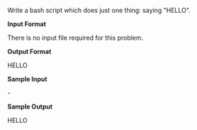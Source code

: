 Write a bash script which does just one thing: saying "HELLO".  

**Input Format**

There is no input file required for this problem.    

**Output Format**

HELLO  

**Sample Input**

\-

**Sample Output**

HELLO